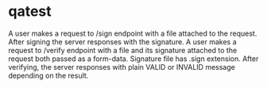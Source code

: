 # qatest 
A user makes a request to /sign endpoint with a file attached to the request. After signing the
server responses with the signature.
A user makes a request to /verify endpoint with a file and its signature attached to the request
both passed as a form-data. Signature file has .sign extension. After verifying, the server responses
with plain VALID or INVALID message depending on the result.
